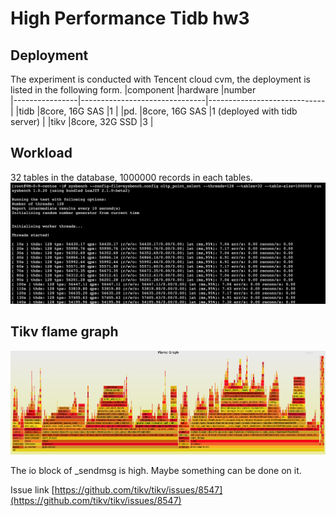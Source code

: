 # High Performance Tidb hw3
## Deployment
The experiment is conducted with Tencent cloud cvm, the deployment is listed in the following form.
|component       |hardware                       |number                        
|----------------|-------------------------------|-----------------------------|
|tidb            |8core, 16G SAS                 |1                            |
|pd.             |8core, 16G SAS                 |1 (deployed with tidb server)                       |
|tikv            |8core, 32G SSD                 |3                            |

## Workload
32 tables in the database, 1000000 records in each tables.
![workload](https://github.com/TszKitLo40/high-performance-tidb-hw3/blob/master/workload.png)

## Tikv flame graph
![flame](https://github.com/TszKitLo40/high-performance-tidb-hw3/blob/master/flame.png)

The io block of _sendmsg is high. Maybe something can be done on it.

Issue link
[https://github.com/tikv/tikv/issues/8547](https://github.com/tikv/tikv/issues/8547)
